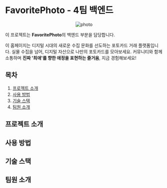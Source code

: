 # FavoritePhoto - 4팀 백엔드
<p align="center">
<img src="https://github.com/afafmmm/6-FavoritePhoto-4team-fe/blob/dev/public/contents.png" alt="photo"/>
</p>

이 프로젝트는 **FavoritePhoto**의 백엔드 부분을 담당합니다.

이 홈페이지는 디지털 시대의 새로운 수집 문화를 선도하는 포토카드 거래 플랫폼입니다. 
실물 수집을 넘어, 디지털 자산으로 나만의 포토카드를 모아보세요. 
커뮤니티와 함께 소통하며 **진짜 '최애'를 향한 애정을 표현하는 즐거움**, 지금 경험해보세요!

## 목차

1. [프로젝트 소개](#프로젝트-소개)
2. [사용 방법](#사용-방법)
3. [기술 스택](#기술-스택)
4. [팀원 소개](#팀원-소개)

## 프로젝트 소개



## 사용 방법


## 기술 스택



## 팀원 소개
